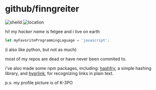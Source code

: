 # github/finngreiter

![sheild](https://img.shields.io/badge/alive-true-green)
![location](https://img.shields.io/badge/location-earth-blue)

hi! my *hacker name* is felgee and i live on earth
```javascript
let myFavoriteProgrammingLaguage = 'javascript';
```
(i also like python, but not as much)

most of my repos are dead or have never been commited to.

i've also made some npm packages, including: [hashfry](https://npmjs.com/package/hashfry), a simple hashing library, and [hyprlink](https://npmjs.com/package/hyprlink), for recognizing links in plain text.

p.s. my profile picture is of K-3PO
